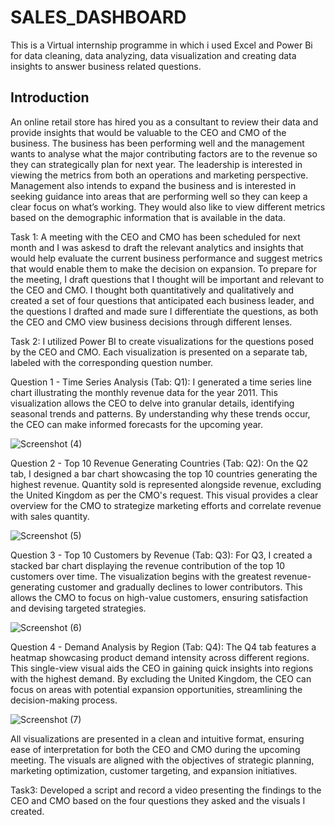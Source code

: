 # SALES_DASHBOARD
This is a Virtual internship programme in which i used Excel and Power Bi for data cleaning, data analyzing, data visualization and creating data insights to answer business related questions.
## Introduction
An online retail store has hired you as a consultant to review their data and provide insights that would be valuable to the CEO and CMO of the business. The business has been performing well and the management wants to analyse what the major contributing factors are to the revenue so they can strategically plan for next year. The leadership is interested in viewing the metrics from both an operations and marketing perspective. Management also intends to expand the business and is interested in seeking guidance into areas that are performing well so they can keep a clear focus on what’s working. They would also like to view different metrics based on the demographic information that is available in the data.

Task 1: A meeting with the CEO and CMO has been scheduled for next month and I was askesd to draft the relevant analytics and insights that would help evaluate the current business performance and suggest metrics that would enable them to make the decision on expansion. To prepare for the meeting, I draft questions that I thought will be important and relevant to the CEO and CMO.  I thought both quantitatively and qualitatively and created a set of four questions that anticipated each business leader, and the questions I drafted and made sure I differentiate the questions, as both the CEO and CMO view business decisions through different lenses.

Task 2: I utilized Power BI to create visualizations for the questions posed by the CEO and CMO. Each visualization is presented on a separate tab, labeled with the corresponding question number.

Question 1 - Time Series Analysis (Tab: Q1):
I generated a time series line chart illustrating the monthly revenue data for the year 2011. This visualization allows the CEO to delve into granular details, identifying seasonal trends and patterns. By understanding why these trends occur, the CEO can make informed forecasts for the upcoming year.

![Screenshot (4)](https://github.com/BRUTALXBONG/Forage-TATA-Data-Visualisation/assets/125906962/c08ef9d4-39c1-4402-a192-21ce9060c13c)

Question 2 - Top 10 Revenue Generating Countries (Tab: Q2):
On the Q2 tab, I designed a bar chart showcasing the top 10 countries generating the highest revenue. Quantity sold is represented alongside revenue, excluding the United Kingdom as per the CMO's request. This visual provides a clear overview for the CMO to strategize marketing efforts and correlate revenue with sales quantity.

![Screenshot (5)](https://github.com/BRUTALXBONG/Forage-TATA-Data-Visualisation/assets/125906962/35fc3d20-6a7c-4f2a-9ec2-661ec5fab096)

Question 3 - Top 10 Customers by Revenue (Tab: Q3):
For Q3, I created a stacked bar chart displaying the revenue contribution of the top 10 customers over time. The visualization begins with the greatest revenue-generating customer and gradually declines to lower contributors. This allows the CMO to focus on high-value customers, ensuring satisfaction and devising targeted strategies.

![Screenshot (6)](https://github.com/BRUTALXBONG/Forage-TATA-Data-Visualisation/assets/125906962/c2be6aaa-23c3-44be-8d99-82f3249bc50f)

Question 4 - Demand Analysis by Region (Tab: Q4):
The Q4 tab features a heatmap showcasing product demand intensity across different regions. This single-view visual aids the CEO in gaining quick insights into regions with the highest demand. By excluding the United Kingdom, the CEO can focus on areas with potential expansion opportunities, streamlining the decision-making process.

![Screenshot (7)](https://github.com/BRUTALXBONG/Forage-TATA-Data-Visualisation/assets/125906962/b0d249a4-a04b-4303-b2d9-fe33e7f2958b)

All visualizations are presented in a clean and intuitive format, ensuring ease of interpretation for both the CEO and CMO during the upcoming meeting. The visuals are aligned with the objectives of strategic planning, marketing optimization, customer targeting, and expansion initiatives.

Task3: Developed a script and record a video presenting the findings to the CEO and CMO based on the four questions they asked and the visuals I created.





